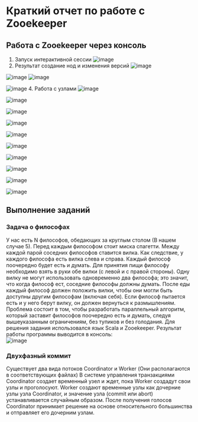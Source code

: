 # Краткий отчет по работе с Zooekeeper 
## Работа с Zooekeeper через консоль
1. Запуск интерактивной  сессии 
![image](https://github.com/GlebIsrailevich/LR-4/assets/109220001/34023480-0ea0-4675-84f2-493113caa25b)
2.  Результат создание нод и изменения версий
![image](https://github.com/GlebIsrailevich/LR-4/assets/109220001/06f1ddf4-bf65-4853-802b-43e3f6fb21cd)

![image](https://github.com/GlebIsrailevich/LR-4/assets/109220001/447def7a-91bd-4629-8d73-02f21b15cc73)
![image](https://github.com/GlebIsrailevich/LR-4/assets/109220001/d2303253-615d-4f3a-b295-28d5eab63a59)

![image](https://github.com/GlebIsrailevich/LR-4/assets/109220001/9e5fcc05-7edd-4a41-82f9-f0ab9d64414c)
4. Работа с узлами
![image](https://github.com/GlebIsrailevich/LR-4/assets/109220001/032eac03-e44e-4979-b31c-04f9ad346ddb)

![image](https://github.com/GlebIsrailevich/LR-4/assets/109220001/6b6aee65-6369-47de-9239-4fe51e2c0c9c)

![image](https://github.com/GlebIsrailevich/LR-4/assets/109220001/6773e11b-5ed5-48fc-a399-55e085441a19)

![image](https://github.com/GlebIsrailevich/LR-4/assets/109220001/bb0b5e32-cdfc-4df1-b0ab-589dfa6cd26a)

![image](https://github.com/GlebIsrailevich/LR-4/assets/109220001/09119a9b-65e1-4ed3-bf39-4445b9380d16)

![image](https://github.com/GlebIsrailevich/LR-4/assets/109220001/927404b4-9fe2-4ef5-84f1-56bc0644a77e)

![image](https://github.com/GlebIsrailevich/LR-4/assets/109220001/30023b42-0ff3-4dcb-bc33-b05eeff23285)

![image](https://github.com/GlebIsrailevich/LR-4/assets/109220001/fc810822-a6e6-43f9-ad6c-0e9f13f36e15)

![image](https://github.com/GlebIsrailevich/LR-4/assets/109220001/964c27db-99b5-43ad-9e6e-43155a9e9ec7)

![image](https://github.com/GlebIsrailevich/LR-4/assets/109220001/3f51b28a-0407-4e8b-bd3f-e8360985a55b)
## Выполнение заданий 
### Задача о философах
У нас есть N философов, обедающих за круглым столом (В нашем случае 5). Перед каждым философом стоит миска спагетти. Между каждой парой соседних философов ставится вилка. Как следствие, у каждого философа есть вилка слева и справа.
Каждый философ поочередно будет есть и думать. Для принятия пищи философу необходимо взять в руки обе вилки (с левой и с правой стороны). Одну вилку не могут использовать одновременно два философа; это значит, что когда философ ест, соседние философы должны думать. После еды каждый философ должен положить вилки, чтобы они могли быть доступны другим философам (включая себя). Если философ пытается есть и у него берут вилку, он должен вернуться к размышлениям.
Проблема состоит в том, чтобы разработать параллельный алгоритм, который заставит философов поочередно есть и думать, следуя вышеуказанным ограничениям, без тупиков и без голодания.
Для решения задания использовался язык Scala и Zooekeeper. 
Результат работы программы выводится в консоль:  
![image](https://github.com/GlebIsrailevich/LR-4/assets/109220001/a35455d7-8926-47bf-8649-9ef6cada0997)
### Двухфазный коммит
Существует два вида потоков Coordinator и Worker (Они располагаются в соответствующих файлах)
В системе управления транзакциями Coordinator создает временный узел и ждет, пока Worker создадут свои узлы и проголосуют. Worker создают временные узлы как дочерние узлы узла Coordinator, и значение узла (commit или abort) устанавливается случайным образом. После получения голосов Coordinator принимает решение на основе относительного большинства и отправляет его дочерним узлам.

